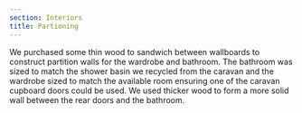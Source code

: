 ```yaml
---
section: Interiors
title: Partioning
---
```


We purchased some thin wood to sandwich between wallboards to construct partition walls for the wardrobe and bathroom. The bathroom was sized to match the shower basin we recycled from the caravan and the wardrobe sized to match the available room ensuring one of the caravan cupboard doors could be used. We used thicker wood to form a more solid wall between the rear doors and the bathroom.
 
<div class="flickrslideshow" data-ids="[869440238,869442444,869450138,868608095,868611555,869460986,868619567,869468706,868625595,868628757,868631825,869480788,869483822,869486856,868645103,868648593,868652713,869501674,869506148,868675191,869512770]">
</div>